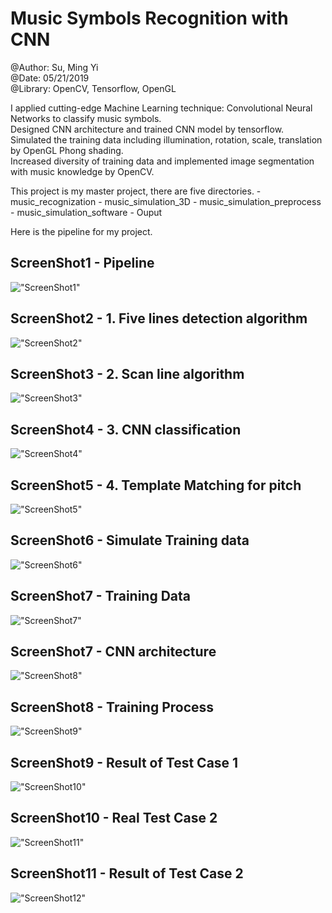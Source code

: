 # Music Symbols Recognition with CNN

@Author: Su, Ming Yi <br />
@Date: 05/21/2019 <br />
@Library: OpenCV, Tensorflow, OpenGL <br />

I applied cutting-edge Machine Learning technique: Convolutional Neural Networks to classify music symbols. </br>
Designed CNN architecture and trained CNN model by tensorflow. </br>
Simulated the training data including illumination, rotation, scale, translation by OpenGL Phong shading. </br>
Increased diversity of training data and implemented image segmentation with music knowledge by OpenCV. </br>

This project is my master project, there are five directories.
	- music_recognization
	- music_simulation_3D
	- music_simulation_preprocess
	- music_simulation_software
	- Ouput





Here is the pipeline for my project. <br/>
## ScreenShot1 - Pipeline
!["ScreenShot1"](https://github.com/bettle123/music_recognization/blob/master/Output/CNN_Information/pipeline.PNG)


## ScreenShot2 - 1. Five lines detection algorithm
!["ScreenShot2"](https://github.com/bettle123/music_recognization/blob/master/Output/Demo1/five_line.jpg)


## ScreenShot3 - 2. Scan line algorithm
!["ScreenShot3"](https://github.com/bettle123/music_recognization/blob/master/Output/Demo1/scan_line.jpg)

## ScreenShot4 - 3. CNN classification
!["ScreenShot4"](https://github.com/bettle123/music_recognization/blob/master/Output/Demo1/result.PNG)

## ScreenShot5 - 4. Template Matching for pitch
!["ScreenShot5"](https://github.com/bettle123/music_recognization/blob/master/Output/Demo1/pitch.jpg)

## ScreenShot6 - Simulate Training data
!["ScreenShot6"](https://github.com/bettle123/music_recognization/blob/master/Output/CNN_Information/OpenGL.PNG)
## ScreenShot7 - Training Data
!["ScreenShot7"](https://github.com/bettle123/music_recognization/blob/master/Output/CNN_Information/TrainingData.PNG)

## ScreenShot7 - CNN architecture
!["ScreenShot8"](https://github.com/bettle123/music_recognization/blob/master/Output/CNN_Information/CNN_architecture.PNG)

## ScreenShot8 - Training Process
!["ScreenShot9"](https://github.com/bettle123/music_recognization/blob/master/Output/CNN_Information/CNN_training.PNG)

## ScreenShot9 - Result of Test Case 1
!["ScreenShot10"](https://github.com/bettle123/music_recognization/blob/master/Output/Demo1/result.PNG)

## ScreenShot10 - Real Test Case 2
!["ScreenShot11"](https://github.com/bettle123/music_recognization/blob/master/Output/Demo2/scan_line.PNG)

## ScreenShot11 - Result of Test Case 2
!["ScreenShot12"](https://github.com/bettle123/music_recognization/blob/master/Output/Demo2/result.PNG)

